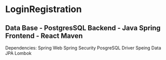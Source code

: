 # LoginRegistration
Data Base - PostgresSQL
Backend - Java Spring
Frontend - React
Maven
---------------
Dependencies:
Spring Web
Spring Security
PosgreSQL Driver
Speing Data JPA
Lombok
